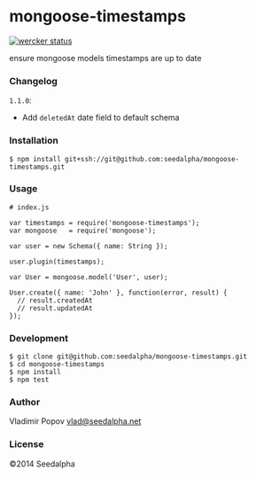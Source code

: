 # mongoose-timestamps

[![wercker status](https://app.wercker.com/status/382ece796df1c7290ca81beef15a002d/m "wercker status")](https://app.wercker.com/project/bykey/382ece796df1c7290ca81beef15a002d)

ensure mongoose models timestamps are up to date

### Changelog

`1.1.0`:

- Add `deletedAt` date field to default schema

### Installation

    $ npm install git+ssh://git@github.com:seedalpha/mongoose-timestamps.git

### Usage
    
    # index.js
    
    var timestamps = require('mongoose-timestamps');
    var mongoose   = require('mongoose');
    
    var user = new Schema({ name: String });
    
    user.plugin(timestamps);
    
    var User = mongoose.model('User', user);
    
    User.create({ name: 'John' }, function(error, result) {
      // result.createdAt
      // result.updatedAt
    });
    
### Development

    $ git clone git@github.com:seedalpha/mongoose-timestamps.git
    $ cd mongoose-timestamps
    $ npm install
    $ npm test

### Author

Vladimir Popov <vlad@seedalpha.net>

### License

©2014 Seedalpha
